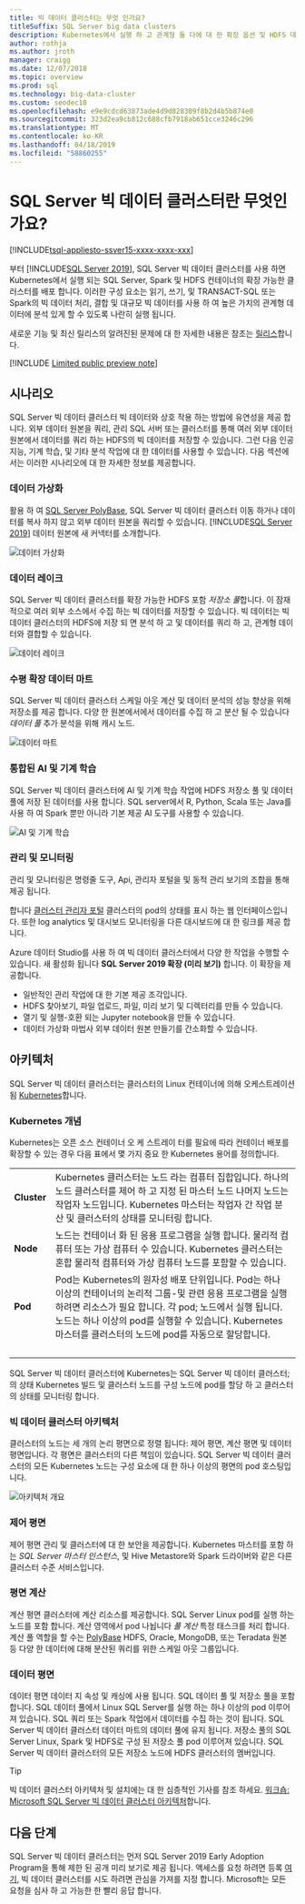 ```yaml
---
title: 빅 데이터 클러스터는 무엇 인가요?
titleSuffix: SQL Server big data clusters
description: Kubernetes에서 실행 하 고 관계형 둘 다에 대 한 확장 옵션 및 HDFS 데이터를 제공 하는 SQL Server 2019 빅 데이터 클러스터 (미리 보기)에 대해 알아봅니다.
author: rothja
ms.author: jroth
manager: craigg
ms.date: 12/07/2018
ms.topic: overview
ms.prod: sql
ms.technology: big-data-cluster
ms.custom: seodec18
ms.openlocfilehash: e9e9cdcd63873ade4d9d828309f8b2d4b5b874e0
ms.sourcegitcommit: 323d2ea9cb812c688cfb7918ab651cce3246c296
ms.translationtype: MT
ms.contentlocale: ko-KR
ms.lasthandoff: 04/18/2019
ms.locfileid: "58860255"
---
```

# <a name="what-are-sql-server-big-data-clusters"></a>SQL Server 빅 데이터 클러스터란 무엇인가요?

[!INCLUDE[tsql-appliesto-ssver15-xxxx-xxxx-xxx](../includes/tsql-appliesto-ssver15-xxxx-xxxx-xxx.md)]

부터 [!INCLUDE[SQL Server 2019](../includes/sssqlv15-md.md)], SQL Server 빅 데이터 클러스터를 사용 하면 Kubernetes에서 실행 되는 SQL Server, Spark 및 HDFS 컨테이너의 확장 가능한 클러스터를 배포 합니다. 이러한 구성 요소는 읽기, 쓰기, 및 TRANSACT-SQL 또는 Spark의 빅 데이터 처리, 결합 및 대규모 빅 데이터를 사용 하 여 높은 가치의 관계형 데이터에 분석 있게 할 수 있도록 나란히 실행 됩니다.

새로운 기능 및 최신 릴리스의 알려진된 문제에 대 한 자세한 내용은 참조는 [릴리스](release-notes-big-data-cluster.md)합니다.

[!INCLUDE [Limited public preview note](../includes/big-data-cluster-preview-note.md)]

## <a name="scenarios"></a>시나리오

SQL Server 빅 데이터 클러스터 빅 데이터와 상호 작용 하는 방법에 유연성을 제공 합니다. 외부 데이터 원본을 쿼리, 관리 SQL 서버 또는 클러스터를 통해 여러 외부 데이터 원본에서 데이터를 쿼리 하는 HDFS의 빅 데이터를 저장할 수 있습니다. 그런 다음 인공 지능, 기계 학습, 및 기타 분석 작업에 대 한 데이터를 사용할 수 있습니다. 다음 섹션에서는 이러한 시나리오에 대 한 자세한 정보를 제공합니다.

### <a name="data-virtualization"></a>데이터 가상화

활용 하 여 [SQL Server PolyBase](../relational-databases/polybase/polybase-guide.md), SQL Server 빅 데이터 클러스터 이동 하거나 데이터를 복사 하지 않고 외부 데이터 원본을 쿼리할 수 있습니다. [!INCLUDE[SQL Server 2019](../includes/sssqlv15-md.md)] 데이터 원본에 새 커넥터를 소개합니다.

![데이터 가상화](media/big-data-cluster-overview/data-virtualization.png)

### <a name="data-lake"></a>데이터 레이크

SQL Server 빅 데이터 클러스터를 확장 가능한 HDFS 포함 *저장소 풀*합니다. 이 잠재적으로 여러 외부 소스에서 수집 하는 빅 데이터를 저장할 수 있습니다. 빅 데이터는 빅 데이터 클러스터의 HDFS에 저장 되 면 분석 하 고 및 데이터를 쿼리 하 고, 관계형 데이터와 결합할 수 있습니다.

![데이터 레이크](media/big-data-cluster-overview/data-lake.png)

### <a name="scale-out-data-mart"></a>수평 확장 데이터 마트

SQL Server 빅 데이터 클러스터 스케일 아웃 계산 및 데이터 분석의 성능 향상을 위해 저장소를 제공 합니다. 다양 한 원본에서에서 데이터를 수집 하 고 분산 될 수 있습니다 *데이터 풀* 추가 분석을 위해 캐시 노드.

![데이터 마트](media/big-data-cluster-overview/data-mart.png)

### <a name="integrated-ai-and-machine-learning"></a>통합된 AI 및 기계 학습

SQL Server 빅 데이터 클러스터에 AI 및 기계 학습 작업에 HDFS 저장소 풀 및 데이터 풀에 저장 된 데이터를 사용 합니다. SQL server에서 R, Python, Scala 또는 Java를 사용 하 여 Spark 뿐만 아니라 기본 제공 AI 도구를 사용할 수 있습니다.

![AI 및 기계 학습](media/big-data-cluster-overview/ai-ml-spark.png)

### <a name="management-and-monitoring"></a>관리 및 모니터링

관리 및 모니터링은 명령줄 도구, Api, 관리자 포털을 및 동적 관리 보기의 조합을 통해 제공 됩니다.

합니다 [클러스터 관리자 포털](cluster-admin-portal.md) 클러스터의 pod의 상태를 표시 하는 웹 인터페이스입니다. 또한 log analytics 및 대시보드 모니터링을 다른 대시보드에 대 한 링크를 제공 합니다.

Azure 데이터 Studio를 사용 하 여 빅 데이터 클러스터에서 다양 한 작업을 수행할 수 있습니다. 새 활성화 됩니다 **SQL Server 2019 확장 (미리 보기)** 합니다. 이 확장을 제공합니다.

- 일반적인 관리 작업에 대 한 기본 제공 조각입니다.
- HDFS 찾아보기, 파일 업로드, 파일, 미리 보기 및 디렉터리를 만들 수 있습니다.
- 열기 및 실행-호환 되는 Jupyter notebook을 만들 수 있습니다.
- 데이터 가상화 마법사 외부 데이터 원본 만들기를 간소화할 수 있습니다.

## <a id="architecture"></a> 아키텍처

SQL Server 빅 데이터 클러스터는 클러스터의 Linux 컨테이너에 의해 오케스트레이션 됨 [Kubernetes](https://kubernetes.io/docs/concepts/)합니다.

### <a name="kubernetes-concepts"></a>Kubernetes 개념

Kubernetes는 오픈 소스 컨테이너 오 케 스트레이 터를 필요에 따라 컨테이너 배포를 확장할 수 있는 경우 다음 표에서 몇 가지 중요 한 Kubernetes 용어를 정의합니다.

|||
|:--|:--|
| **Cluster** | Kubernetes 클러스터는 노드 라는 컴퓨터 집합입니다. 하나의 노드 클러스터를 제어 하 고 지정 된 마스터 노드 나머지 노드는 작업자 노드입니다. Kubernetes 마스터는 작업자 간 작업 분산 및 클러스터의 상태를 모니터링 합니다. |
| **Node** | 노드는 컨테이너 화 된 응용 프로그램을 실행 합니다. 물리적 컴퓨터 또는 가상 컴퓨터 수 있습니다. Kubernetes 클러스터는 혼합 물리적 컴퓨터와 가상 컴퓨터 노드를 포함할 수 있습니다. |
| **Pod** | Pod는 Kubernetes의 원자성 배포 단위입니다. Pod는 하나 이상의 컨테이너의 논리적 그룹-및 관련 응용 프로그램을 실행 하려면 리소스가 필요 합니다. 각 pod; 노드에서 실행 됩니다. 노드는 하나 이상의 pod를 실행할 수 있습니다. Kubernetes 마스터를 클러스터의 노드에 pod를 자동으로 할당합니다. |
| &nbsp; ||

SQL Server 빅 데이터 클러스터에 Kubernetes는 SQL Server 빅 데이터 클러스터;의 상태 Kubernetes 빌드 및 클러스터 노드를 구성 노드에 pod를 할당 하 고 클러스터의 상태를 모니터링 합니다.

### <a name="big-data-clusters-architecture"></a>빅 데이터 클러스터 아키텍처

클러스터의 노드는 세 개의 논리 평면으로 정렬 됩니다: 제어 평면, 계산 평면 및 데이터 평면입니다. 각 평면은 클러스터의 다른 책임이 있습니다. SQL Server 빅 데이터 클러스터의 모든 Kubernetes 노드는 구성 요소에 대 한 하나 이상의 평면의 pod 호스팅입니다.

![아키텍처 개요](media/big-data-cluster-overview/architecture-diagram-planes.png)

### <a id="controlplane"></a> 제어 평면

제어 평면 관리 및 클러스터에 대 한 보안을 제공합니다. Kubernetes 마스터를 포함 하는 *SQL Server 마스터 인스턴스*, 및 Hive Metastore와 Spark 드라이버와 같은 다른 클러스터 수준 서비스입니다.

### <a id="computeplane"></a> 평면 계산

계산 평면 클러스터에 계산 리소스를 제공합니다. SQL Server Linux pod를 실행 하는 노드를 포함 합니다. 계산 영역에서 pod 나뉩니다 *풀 계산* 특정 태스크를 처리 합니다. 계산 풀 역할을 할 수는 [PolyBase](../relational-databases/polybase/polybase-guide.md) HDFS, Oracle, MongoDB, 또는 Teradata 원본 등 다양 한 데이터에 대해 분산된 쿼리를 위한 스케일 아웃 그룹입니다.

### <a id="dataplane"></a> 데이터 평면

데이터 평면 데이터 지 속성 및 캐싱에 사용 됩니다. SQL 데이터 풀 및 저장소 풀을 포함합니다.  SQL 데이터 풀에서 Linux SQL Server를 실행 하는 하나 이상의 pod 이루어져 있습니다. SQL 쿼리 또는 Spark 작업에서 데이터를 수집 하는 것이 됩니다. SQL Server 빅 데이터 클러스터 데이터 마트의 데이터 풀에 유지 됩니다. 저장소 풀의 SQL Server Linux, Spark 및 HDFS로 구성 된 저장소 풀 pod 이루어져 있습니다. SQL Server 빅 데이터 클러스터의 모든 저장소 노드에 HDFS 클러스터의 멤버입니다.

> [!TIP]
> 빅 데이터 클러스터 아키텍처 및 설치에는 대 한 심층적인 기사를 참조 하세요. [워크숍: Microsoft SQL Server 빅 데이터 클러스터 아키텍처](https://github.com/Microsoft/sqlworkshops/tree/master/sqlserver2019bigdataclusters)합니다.

## <a name="next-steps"></a>다음 단계

SQL Server 빅 데이터 클러스터는 먼저 SQL Server 2019 Early Adoption Program을 통해 제한 된 공개 미리 보기로 제공 됩니다. 액세스를 요청 하려면 등록 [여기](https://aka.ms/eapsignup), 빅 데이터 클러스터를 시도 하려면 관심을 가져를 지정 합니다. Microsoft는 모든 요청을 심사 하 고 가능한 한 빨리 응답 합니다.
